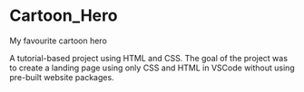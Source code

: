 # Cartoon_Hero
My favourite cartoon hero

A tutorial-based project using HTML and CSS.
The goal of the project was to create a landing page using only CSS and HTML in VSCode without using pre-built website packages.
